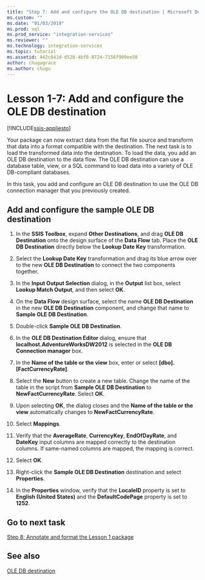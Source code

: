 ```yaml
---
title: "Step 7: Add and configure the OLE DB destination | Microsoft Docs"
ms.custom: ""
ms.date: "01/03/2019"
ms.prod: sql
ms.prod_service: "integration-services"
ms.reviewer: ""
ms.technology: integration-services
ms.topic: tutorial
ms.assetid: 442c841d-d528-4bf0-8724-7156f909ee50
author: chugugrace
ms.author: chugu
---
```

# Lesson 1-7: Add and configure the OLE DB destination

[!INCLUDE[ssis-appliesto](../includes/ssis-appliesto-ssvrpluslinux-asdb-asdw-xxx.md)]



Your package can now extract data from the flat file source and transform that data into a format compatible with the destination. The next task is to load the transformed data into the destination. To load the data, you add an OLE DB destination to the data flow. The OLE DB destination can use a database table, view, or a SQL command to load data into a variety of OLE DB-compliant databases.  
  
In this task, you add and configure an OLE DB destination to use the OLE DB connection manager that you previously created.  
  
## Add and configure the sample OLE DB destination  
  
1.  In the **SSIS Toolbox**, expand **Other Destinations**, and drag **OLE DB Destination** onto the design surface of the **Data Flow** tab. Place the **OLE DB Destination** directly below the **Lookup Date Key** transformation.  
  
2.  Select the **Lookup Date Key** transformation and drag its blue arrow over to the new **OLE DB Destination** to connect the two components together.  
  
3.  In the **Input Output Selection** dialog, in the **Output** list box, select **Lookup Match Output**, and then select **OK**.  
  
4.  On the **Data Flow** design surface, select the name **OLE DB Destination** in the new **OLE DB Destination** component, and change that name to **Sample OLE DB Destination**.  
  
5.  Double-click **Sample OLE DB Destination**.  
  
6.  In the **OLE DB Destination Editor** dialog, ensure that **localhost.AdventureWorksDW2012** is selected in the **OLE DB Connection manager** box.  
  
7.  In the **Name of the table or the view** box, enter or select **[dbo].[FactCurrencyRate]**.  
  
8.  Select the **New** button to create a new table.  Change the name of the table in the script from **Sample OLE DB Destination** to **NewFactCurrencyRate**.  Select **OK**.  
  
9. Upon selecting **OK**, the dialog closes and the **Name of the table or the view** automatically changes to **NewFactCurrencyRate**.  
  
10. Select **Mappings**.  
  
11. Verify that the **AverageRate**, **CurrencyKey**, **EndOfDayRate**, and **DateKey** input columns are mapped correctly to the destination columns. If same-named columns are mapped, the mapping is correct.  
  
12. Select **OK**.  
  
13. Right-click the **Sample OLE DB Destination** destination and select **Properties**.  
  
14. In the **Properties** window, verify that the **LocaleID** property is set to **English (United States)** and the **DefaultCodePage** property is set to **1252**.  
  
## Go to next task
[Step 8: Annotate and format the Lesson 1 package](../integration-services/lesson-1-8-making-the-lesson-1-package-easier-to-understand.md)  
  
## See also  
[OLE DB destination](../integration-services/data-flow/ole-db-destination.md)  
  
  
  
